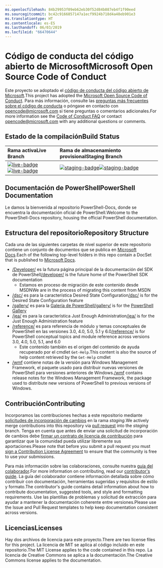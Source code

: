 ```yaml
---
ms.openlocfilehash: 84b29953f09eb62eb30f52d84b087eb4f1f90eed
ms.sourcegitcommit: bc42c9166857147a1ecf9924b718d4a48eb901e3
ms.translationtype: HT
ms.contentlocale: es-ES
ms.lasthandoff: 06/03/2019
ms.locfileid: "66470644"
---
```

# <a name="microsoft-open-source-code-of-conduct"></a><span data-ttu-id="da2ce-101">Código de conducta del código abierto de Microsoft</span><span class="sxs-lookup"><span data-stu-id="da2ce-101">Microsoft Open Source Code of Conduct</span></span>

<span data-ttu-id="da2ce-102">Este proyecto se adoptado el [código de conducta del código abierto de Microsoft](https://opensource.microsoft.com/codeofconduct/).</span><span class="sxs-lookup"><span data-stu-id="da2ce-102">This project has adopted the [Microsoft Open Source Code of Conduct](https://opensource.microsoft.com/codeofconduct/).</span></span>
<span data-ttu-id="da2ce-103">Para más información, consulte las [preguntas más frecuentes sobre el código de conducta](https://opensource.microsoft.com/codeofconduct/faq/) o póngase en contacto con [opencode@microsoft.com](mailto:opencode@microsoft.com) si tiene preguntas o comentarios adicionales.</span><span class="sxs-lookup"><span data-stu-id="da2ce-103">For more information see the [Code of Conduct FAQ](https://opensource.microsoft.com/codeofconduct/faq/) or contact [opencode@microsoft.com](mailto:opencode@microsoft.com) with any additional questions or comments.</span></span>

[live-badge]: https://powershell.visualstudio.com/PowerShell-Docs/_apis/build/status/PowerShell-Docs-CI?branchName=live
[staging-badge]: https://powershell.visualstudio.com/PowerShell-Docs/_apis/build/status/PowerShell-Docs-CI?branchName=staging

## <a name="build-status"></a><span data-ttu-id="da2ce-106">Estado de la compilación</span><span class="sxs-lookup"><span data-stu-id="da2ce-106">Build Status</span></span>

| <span data-ttu-id="da2ce-107">Rama activa</span><span class="sxs-lookup"><span data-stu-id="da2ce-107">Live Branch</span></span> | <span data-ttu-id="da2ce-108">Rama de almacenamiento provisional</span><span class="sxs-lookup"><span data-stu-id="da2ce-108">Staging Branch</span></span> |
|:------------|:---------------|
| <span data-ttu-id="da2ce-109">[![live-badge][]][live-badge]</span><span class="sxs-lookup"><span data-stu-id="da2ce-109">[![live-badge][]][live-badge]</span></span> | <span data-ttu-id="da2ce-110">[![staging-badge][]][staging-badge]</span><span class="sxs-lookup"><span data-stu-id="da2ce-110">[![staging-badge][]][staging-badge]</span></span>

## <a name="powershell-documentation"></a><span data-ttu-id="da2ce-111">Documentación de PowerShell</span><span class="sxs-lookup"><span data-stu-id="da2ce-111">PowerShell Documentation</span></span>

<span data-ttu-id="da2ce-112">Le damos la bienvenida al repositorio PowerShell-Docs, donde se encuentra la documentación oficial de PowerShell.</span><span class="sxs-lookup"><span data-stu-id="da2ce-112">Welcome to the PowerShell-Docs repository, housing the official PowerShell documentation.</span></span>

## <a name="repository-structure"></a><span data-ttu-id="da2ce-113">Estructura del repositorio</span><span class="sxs-lookup"><span data-stu-id="da2ce-113">Repository Structure</span></span>

<span data-ttu-id="da2ce-114">Cada una de las siguientes carpetas de nivel superior de este repositorio contiene un conjunto de documentos que se publica en [Microsoft Docs](https://docs.microsoft.com/powershell).</span><span class="sxs-lookup"><span data-stu-id="da2ce-114">Each of the following top-level folders in this repo contain a DocSet that is published to [Microsoft Docs](https://docs.microsoft.com/powershell).</span></span>

- <span data-ttu-id="da2ce-115">[/Developer/](https://docs.microsoft.com/powershell/developer/) es la futura página principal de la documentación del SDK de PowerShell</span><span class="sxs-lookup"><span data-stu-id="da2ce-115">[/developer/](https://docs.microsoft.com/powershell/developer/) is the future home of the PowerShell SDK documentation</span></span>
  - <span data-ttu-id="da2ce-116">Estamos en proceso de migración de este contenido desde MSDN</span><span class="sxs-lookup"><span data-stu-id="da2ce-116">We are in the process of migrating this content from MSDN</span></span>
- <span data-ttu-id="da2ce-117">[/dsc/](https://docs.microsoft.com/powershell/dsc/) es para la característica Desired State Configuration</span><span class="sxs-lookup"><span data-stu-id="da2ce-117">[/dsc/](https://docs.microsoft.com/powershell/dsc/) is for the Desired State Configuration feature</span></span>
- <span data-ttu-id="da2ce-118">[/gallery/](https://docs.microsoft.com/powershell/gallery) es para la [Galería de PowerShell](https://www.powershellgallery.com/)</span><span class="sxs-lookup"><span data-stu-id="da2ce-118">[/gallery/](https://docs.microsoft.com/powershell/gallery) is for the [PowerShell Gallery](https://www.powershellgallery.com/)</span></span>
- <span data-ttu-id="da2ce-119">[/jea/](https://docs.microsoft.com/powershell/jea/) es para la característica Just Enough Administration</span><span class="sxs-lookup"><span data-stu-id="da2ce-119">[/jea/](https://docs.microsoft.com/powershell/jea/) is for the Just Enough Administration feature</span></span>
- <span data-ttu-id="da2ce-120">[/reference/](https://docs.microsoft.com/powershell/scripting/) es para referencia de módulo y temas conceptuales de PowerShell en las versiones 3.0, 4.0, 5.0, 5.1 y 6.0</span><span class="sxs-lookup"><span data-stu-id="da2ce-120">[/reference/](https://docs.microsoft.com/powershell/scripting/) is for PowerShell conceptual topics and module reference across versions 3.0, 4.0, 5.0, 5.1, and 6.0</span></span>
  - <span data-ttu-id="da2ce-121">Este contenido también es el origen del contenido de ayuda recuperado por el cmdlet `Get-Help`.</span><span class="sxs-lookup"><span data-stu-id="da2ce-121">This content is also the source of help content retrieved by the `Get-Help` cmdlet</span></span>
- <span data-ttu-id="da2ce-122">[/wmf](https://docs.microsoft.com/powershell/wmf/readme) contiene notas de la versión para Windows Management Framework, el paquete usado para distribuir nuevas versiones de PowerShell para versiones anteriores de Windows.</span><span class="sxs-lookup"><span data-stu-id="da2ce-122">[/wmf](https://docs.microsoft.com/powershell/wmf/readme) contains release notes for the Windows Management Framework, the package used to distribute new versions of PowerShell to previous versions of Windows.</span></span>

## <a name="contributing"></a><span data-ttu-id="da2ce-123">Contribución</span><span class="sxs-lookup"><span data-stu-id="da2ce-123">Contributing</span></span>

<span data-ttu-id="da2ce-124">Incorporamos las contribuciones hechas a este repositorio mediante [solicitudes de incorporación de cambios](https://help.github.com/articles/using-pull-requests/) en la rama *staging*.</span><span class="sxs-lookup"><span data-stu-id="da2ce-124">We actively merge contributions into this repository via [pull request](https://help.github.com/articles/using-pull-requests/) into the *staging* branch.</span></span>
<span data-ttu-id="da2ce-125">Tenga en cuenta que antes de enviar una solicitud de incorporación de cambios debe [firmar un contrato de licencia de contribución](https://cla.microsoft.com/) para garantizar que la comunidad pueda utilizar libremente sus aportaciones.</span><span class="sxs-lookup"><span data-stu-id="da2ce-125">Please note that before you submit a pull request you must [sign a Contribution License Agreement](https://cla.microsoft.com/) to ensure that the community is free to use your submissions.</span></span>

<span data-ttu-id="da2ce-126">Para más información sobre las colaboraciones, consulte nuestra [guía del colaborador](CONTRIBUTING.md).</span><span class="sxs-lookup"><span data-stu-id="da2ce-126">For more information on contributing, read our [contributor's guide](CONTRIBUTING.md).</span></span>
<span data-ttu-id="da2ce-127">La guía del colaborador contiene información detallada sobre cómo contribuir con documentación, herramientas sugeridas y requisitos de estilo y formato.</span><span class="sxs-lookup"><span data-stu-id="da2ce-127">The contributor's guide contains detail information about how to contribute documentation, suggested tools, and style and formatting requirements.</span></span>
<span data-ttu-id="da2ce-128">Use las plantillas de problemas y solicitud de extracción para ayudar a mantener la documentación coherente entre versiones.</span><span class="sxs-lookup"><span data-stu-id="da2ce-128">Please use the Issue and Pull Request templates to help keep documentation consistent across versions.</span></span>

## <a name="licenses"></a><span data-ttu-id="da2ce-129">Licencias</span><span class="sxs-lookup"><span data-stu-id="da2ce-129">Licenses</span></span>

<span data-ttu-id="da2ce-130">Hay dos archivos de licencia para este proyecto.</span><span class="sxs-lookup"><span data-stu-id="da2ce-130">There are two license files for this project.</span></span>
<span data-ttu-id="da2ce-131">La licencia de MIT se aplica al código incluido en este repositorio.</span><span class="sxs-lookup"><span data-stu-id="da2ce-131">The MIT License applies to the code contained in this repo.</span></span>
<span data-ttu-id="da2ce-132">La licencia de Creative Commons se aplica a la documentación.</span><span class="sxs-lookup"><span data-stu-id="da2ce-132">The Creative Commons license applies to the documentation.</span></span>